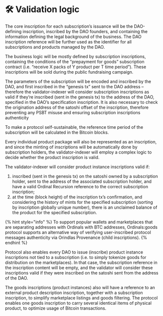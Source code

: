 # 🛠 Validation logic

The core inscription for each subscription’s issuance will be the DAO-defining inscription, inscribed by the DAO founders, and containing the information defining the legal background of the business. The DAO inscription reference will be further used as the identifier for all subscriptions and products managed by the DAO.

The business logic will be mostly defined by subscription inscriptions, containing the conditions of the “prepayment for goods” subscription contract (i.e. “receive X packs of Y product per T time period”). These inscriptions will be sold during the public fundraising campaign.

The parameters of the subscription will be encoded and inscribed by the DAO, and first inscribed in the “genesis tx” sent to the DAO address – therefore the validator-indexer will consider subscription inscriptions as valid if they’re inscribed (sent in the genesis tx) to the address of the DAO, specified in the DAO’s specification inscription. It is also necessary to check the origination address of the satoshi offset of the inscription, therefore preventing any PSBT misuse and ensuring subscription inscriptions authenticity

To make a protocol self-sustainable, the reference time period of the subscription will be calculated in the Bitcoin blocks.

Every individual product package will also be represented as an inscription, and since the minting of inscriptions will be automatically done by subscription holders, the validator-indexer will employ a complex logic to decide whether the product inscription is valid.

The validator-indexer will consider product instance inscriptions valid if:

1. inscribed (sent in the genesis tx) on the satoshi owned by a subscription holder, sent to the address of the associated subscription holder, and have a valid Ordinal Recursion reference to the correct subscription inscription;
2. at the time (block height) of the inscription tx’s confirmation, and considering the history of mints for the specified subscription (sorting by inscription globally unique number), there is an unclaimed balance of the product for the specified subscription.

{% hint style="info" %}
To support popular wallets and marketplaces that are separating addresses with Ordinals with BTC addresses, Ordinals:goods protocol supports an alternative way of verifying user-inscribed protocol messages authenticity via Orindlas Provenance (child inscriptions).
{% endhint %}

Protocol also enables every DAO to issue (inscribe) product instance inscriptions not tied to a subscription (i.e. to simply tokenize goods for distribution on the marketplaces). In that case, the subscription reference in the inscription content will be empty, and the validator will consider these inscriptions valid if they were inscribed on the satoshi sent from the address of the DAO.&#x20;

The goods inscriptions (product instances) also will have a reference to an external product description inscription, together with a subscription inscription, to simplify marketplace listings and goods filtering. The protocol enables one goods inscription to carry several identical items of physical product, to optimize usage of Bitcoin transactions.

